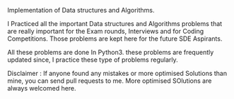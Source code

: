Implementation of Data structures and Algorithms.

I Practiced all the  important Data structures and Algorithms problems that are really important for the Exam rounds, Interviews and for Coding Competitions. Those problems are kept here for the future SDE Aspirants.

All these problems are done In Python3. these problems are frequently updated since, I practice these type of problems regularly.

Disclaimer : If anyone found any mistakes or more optimised Solutions than mine, you can send pull requests to me. More optimised SOlutions are always welcomed here.